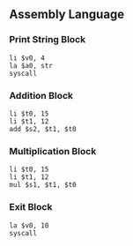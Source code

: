## Assembly Language

### Print String Block
```
li $v0, 4
la $a0, str
syscall
```

### Addition Block
```
li $t0, 15
li $t1, 12
add $s2, $t1, $t0
```

### Multiplication Block
```
li $t0, 15
li $t1, 12
mul $s1, $t1, $t0
```

### Exit Block
```
la $v0, 10
syscall
```
